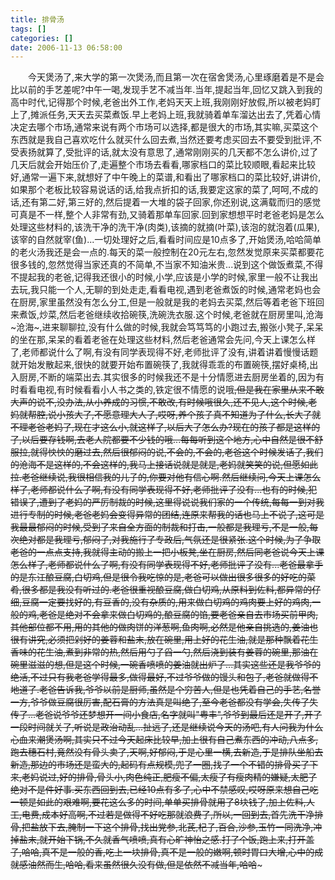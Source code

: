 ```yaml
---
title: 排骨汤
tags: []
categories: []
date: 2006-11-13 06:58:00 
---
```



&emsp;&emsp;今天煲汤了,来大学的第一次煲汤,而且第一次在宿舍煲汤,心里琢磨着是不是会比以前的手艺差呢?中午一喝,发现手艺不减当年.当年,提起当年,回忆又跳入到我的高中时代,记得那个时候,老爸出外工作,老妈天天上班,我刚刚好放假,所以被老妈盯上了,摊派任务,天天去买菜煮饭.早上老妈上班,我就骑着单车溜达出去了,凭着心情决定去哪个市场,通常来说有两个市场可以选择,都是很大的市场,其实嘛,买菜这个东西就是我自己喜欢吃什么就买什么回去煮,当然还要考虑买回去不要受到批评,不受表扬就算了,受批评的话,就太没有意思了,通常刚刚买的几天都不怎么讲价,过了几天后就会开始压价了,走遍整个市场去看看,哪家档口的菜比较顺眼,看起来比较好,通常一遍下来,就想好了中午晚上的菜谱,和看出了哪家档口的菜比较好,讲讲价,如果那个老板比较容易说话的话,给我点折扣的话,我要定这家的菜了,呵呵,不成的话,还有第二好,第三好的,然后提着一大堆的袋子回家,你还别说,这满载而归的感觉可真是不一样,整个人非常有劲,又骑着那单车回家.回到家想想平时老爸老妈是怎么处理这些材料的,该洗干净的洗干净(肉类),该摘的就摘(叶菜),该泡的就泡着(瓜果),该宰的自然就宰(鱼)...一切处理好之后,看看时间应是10点多了,开始煲汤,哈哈简单的老火汤我还是会一点的.每天的菜一般控制在20元左右,忽然发觉原来买菜都要花很多钱的,忽然觉得当家还真的不简单,不当家不知油米贵...说到这个做饭煮菜,不得不提起我的老爸,记得我还很小的时候,小学,应该是小学的时候,家里一般不让我出去玩,我只能一个人,无聊的到处走走,看看电视,遇到老爸煮饭的时候,通常老妈也会在厨房,家里虽然没有怎么分工,但是一般就是我的老妈去买菜,然后等着老爸下班回来煮饭,炒菜,然后老爸继续收拾碗筷,洗碗洗衣服.这个时候,老爸就在厨房里叫,沧海~沧海~,进来聊聊拉,没有什么做的时候,我就会笃笃笃的小跑过去,搬张小凳子,呆呆的坐在那,呆呆的看着老爸在处理这些材料,然后老爸通常会先问,今天上课怎么样了,老师都说什么了啊,有没有同学表现得不好,老师批评了没有,讲着讲着慢慢话题就开始发散起来,很快的就要开始布置碗筷了,我就得乖乖的布置碗筷,摆好桌椅,出入厨房,不断的端菜出去.其实很多的时候我还不是十分情愿进去厨房坐着的,因为有时看看电视,有时候看看小人书之类的,铁定很不情愿的说哦~~,但是我在家里从来不敢大声的说不,没办法,从小养成的习惯,不敢改,有时候哦很久,还不见人,这个时候,老妈就帮腔,说小孩大了,不愿意理大人了,哎呀,养个孩子真不知道为了什么,长大了就不理老爸老妈了,现在才这么小,就这样了,以后大了怎么办?现在的孩子都是这样的了,以后要存钱啊,去老人院都要不少钱的哦...每每听到这个地方,心中自然是很不舒服拉,就得怏怏的磨过去,然后很郁闷的说,不会的,不会的,老爸这个时候发话了,我们的沧海不是这样的,不会这样的,我马上接话说就是就是,老妈就笑笑的说,但愿如此拉.老爸继续说,我很相信我的儿子的,你要对他有信心啊.然后继续问,今天上课怎么样了,老师都说什么了啊,有没有同学表现得不好,老师批评了没有...也有的时候,犯错误了,遭到了老妈的严厉制裁的时候,这里得说说我们家的一个传统,每每一到对我进行专制的时候,老爸老妈会变得异常的团结,连原来帮我的话也马上不说了,这可是我最最郁闷的时候,受到了来自全方面的制裁和打击,一般都是我理亏,不是一般,每次绝对都是我理亏,郁闷了,对我施行了专政后,气氛还是很紧张.这个时候,为了争取老爸的一点点支持,我就得主动的搬上一把小板凳,坐在厨房,然后同老爸说今天上课怎么样了,老师都说什么了啊,有没有同学表现得不好,老师批评了没有...老爸最拿手的是东江酿豆腐,白切鸡,但是很令我吃惊的是,老爸可以做出很多很多的好吃的菜肴,很多都是我没有听过的.老爸很重视酿豆腐,做白切鸡,从原料到佐料,都异常的仔细,豆腐一定要找好的,有豆香的,没有杂质的,用来做白切鸡的鸡肉要上好的鸡肉,一般的鸡,老爸是绝对不会拿来做白切鸡的,酿豆腐的馅,要老爸亲自去市场买前甲肉,其他部位都不用,用的其他的做肉饼的洋葱啊,鱼肉啊,必然是他亲自挑选的,姜油也很有讲究,必须把剁好的姜蓉和盐末,放在碗里,用上好的花生油,就是那种飘着花生香味的花生油,煮到非常的热,然后用勺子舀一勺,然后浇到装有姜蓉的碗里,那油在碗里滋滋的想,但是这个时候,一碗香喷喷的姜油就出炉了...其实这些还是我爷爷的绝活,不过只有我老爸学得最多,做得最好,不过爷爷做的馒头和包子,老爸就做得不地道了.老爸告诉我,爷爷以前是厨师,虽然是个穷苦人,但是也凭着自己的手艺,名誉一方,爷爷做豆腐很厉害,配石膏的方法真是叫绝了,至今老爸都没有学会,失传了失传了...老爸说爷爷还梦想开一间小食店,名字就叫"粤丰",爷爷到最后还是开了,开了一段时间就关了,听说是政治动乱...扯远了,还是继续说今天的汤吧,有人问我为什么心血来潮煲汤啊,其实只不过今天起床比较早,加上很有自己煮东西的冲动,八点多,跑去穗石村,竟然没有骨头卖了,天啊,好郁闷,于是心里一横,去新造,于是排队坐船去新造,那边的市场还是蛮大的,起码有点规模,兜了一圈,找了一个不错的排骨买了下来,老妈说过,好的排骨,骨头小,肉色纯正,肥瘦不偏,太瘦了有瘦肉精的嫌疑,太肥了绝对不是件好事.买东西回到去,已经10点有多了,心中不禁感叹,哎呀原来想自己吃一顿是如此的艰难啊,要花这么多的时间,单单买排骨就用了8块钱了,加上佐料,人工,电费,成本好高啊,不过若是做得不好吃那就浪费了,所以,一回到去,首先洗干净排骨,把盐放下去,腌制一下这个排骨,找出党参,北芪,杞子,百合,沙参,玉竹一同洗净,冲掉盐末,就开始下锅,不久就香气喷喷,真有心旷神怡之感.打了个饭,跑上来,打开盖子,哈哈,真不是一般的香,吃上一块排骨,真不是一般的嫩啊,顿时胃口大增,心中的成就感油然而生,哈哈,看来虽然很久没有做,但是依然不减当年,哈哈~~~